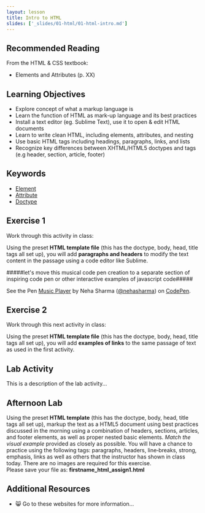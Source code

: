```yaml
---
layout: lesson
title: Intro to HTML
slides: ['_slides/01-html/01-html-intro.md']
---
```


## Recommended Reading

From the HTML & CSS textbook:

- Elements and Attributes (p. XX)

## Learning Objectives

- Explore concept of what a markup language is
- Learn the function of HTML as mark-up language and its best practices
- Install a text editor (eg. Sublime Text), use it to open & edit HTML documents
- Learn to write clean HTML, including elements, attributes, and nesting
- Use basic HTML tags including headings, paragraphs, links, and lists
- Recognize key differences between XHTML/HTML5 doctypes and tags (e.g header, section, article, footer)


## Keywords

- [Element](https://developer.mozilla.org/en/docs/Web/HTML/Element)
- [Attribute](https://developer.mozilla.org/en-US/docs/Web/CSS/Attribute_selectors)
- [Doctype](http://www.sitepoint.com/web-foundations/doctypes/)

## Exercise 1

Work through this activity in class:

Using the preset **HTML template file** (this has the doctype, body, head, title tags all set up), you will add **paragraphs and headers** to modify the text content in the passage using a code editor like Sublime.


#####let's move this musical code pen creation to a separate section of inspiring code pen or other interactive examples of javascript code#####
<p data-height="268" data-theme-id="0" data-slug-hash="rVVYEG" data-default-tab="result" data-user="nehasharma" class='codepen'>See the Pen <a href='http://codepen.io/nehasharma/pen/rVVYEG/'>Music Player</a> by Neha Sharma (<a href='http://codepen.io/nehasharma'>@nehasharma</a>) on <a href='http://codepen.io'>CodePen</a>.</p>
<script async src="//assets.codepen.io/assets/embed/ei.js"></script>

## Exercise 2

Work through this next activity in class:

Using the preset **HTML template file** (this has the doctype, body, head, title tags all set up), you will add **examples of links** to the same passage of text as used in the first activity.

## Lab Activity

This is a description of the lab activity...

## Afternoon Lab 
Using the preset **HTML template** (this has the doctype, body, head, title tags all set up),  markup the text as a HTML5 document using best practices discussed in the morning using a combination of headers, sections, articles, and footer elements, as well as proper nested basic elements. *Match the visual example* provided as closely as possible.  You will have a chance to practice using the following tags: paragraphs, headers, line‐breaks, strong, emphasis, links as well as others that the instructor has shown in class today. There are no images are required for this exercise.   
Please save your file as: **firstname_html_assign1.html** 



## Additional Resources

- :smile_cat: Go to these websites for more information...
